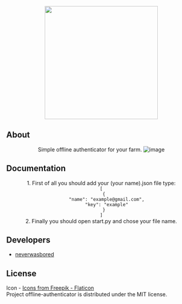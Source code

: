 <p align="center">
      <img src="img/logo.ico" width="300">
</p>

## About
<center>
Simple offline authenticator for your farm.
<img src="https://i.ibb.co/8xDc8jG/image.png" alt="image" border="0">
</center>

## Documentation
<center>
1. First of all you should add your (your name).json file type:
<code>
[
  {
    "name": "example@gmail.com",
    "key": "example"
  }
]
</code>
<img src="https://i.postimg.cc/j5qt1sYP/1.png" alt="" border="0">
2. Finally you should open start.py and chose your file name.
<img src="https://i.postimg.cc/B6h49dJy/3.png" alt="" border="0">
</center>

## Developers

- [neverwasbored](https://github.com/neverwasbored)

## License

Icon - <a href="https://www.flaticon.com/ru/free-icons/" title="красочный иконки">Icons from Freepik - Flaticon</a> <br>
Project offline-authenticator is distributed under the MIT license. 
